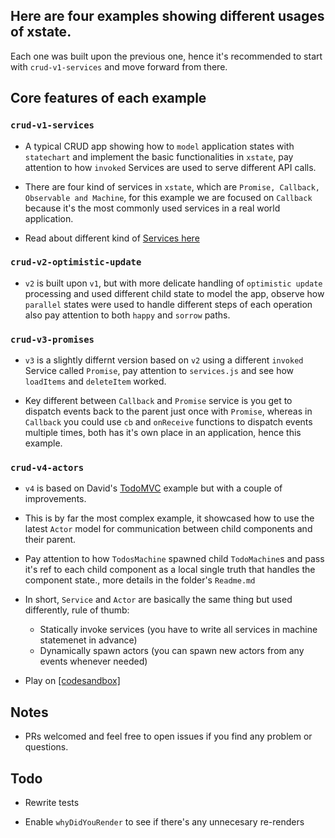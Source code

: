 
## Here are four examples showing different usages of xstate.

Each one was built upon the previous one, hence it's recommended to start with `crud-v1-services` and move forward from there.

## Core features of each example

### `crud-v1-services`

- A typical CRUD app showing how to `model` application states with `statechart` and implement the basic functionalities in `xstate`, pay attention to how `invoked` Services are used to serve different API calls.

- There are four kind of services in `xstate`, which are `Promise, Callback, Observable and Machine`, for this example we are focused on `Callback` because it's the most commonly used services in a real world application.

- Read about different kind of [Services here](https://xstate.js.org/docs/guides/communication.html#invoking-services)

### `crud-v2-optimistic-update`

- `v2` is built upon `v1`, but with more delicate handling of `optimistic update` processing and used different child state to model the app, observe how `parallel` states were used to handle different steps of each operation also pay attention to both `happy` and `sorrow` paths.

### `crud-v3-promises`

- `v3` is a slightly differnt version based on `v2` using a different `invoked` Service called `Promise`, pay attention to `services.js` and see how `loadItems` and `deleteItem` worked.

- Key different between `Callback` and `Promise` service is you get to dispatch events back to the parent just once with `Promise`, whereas in `Callback` you could use `cb` and `onReceive` functions to dispatch events multiple times, both has it's own place in an application, hence this example.

### `crud-v4-actors`

- `v4` is based on David's [TodoMVC](https://codesandbox.io/s/xstate-todomvc-33wr94qv1) example but with a couple of improvements.

- This is by far the most complex example, it showcased how to use the latest `Actor` model for communication between child components and their parent.

- Pay attention to how `TodosMachine` spawned child `TodoMachine`s and pass it's ref to each child component as a local single truth that handles the component state., more details in the folder's `Readme.md`

- In short, `Service` and `Actor` are basically the same thing but used differently, rule of thumb:

	- Statically invoke services (you have to write all services in machine statemenet in advance)
	- Dynamically spawn actors (you can spawn new actors from any events whenever needed)

- Play on [[codesandbox]](https://codesandbox.io/s/crud-v4-actors-oxx7y)

## Notes

- PRs welcomed and feel free to open issues if you find any problem or questions.

## Todo

- Rewrite tests

- Enable `whyDidYouRender` to see if there's any unnecesary re-renders
